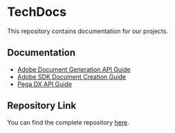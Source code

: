 # TechDocs

This repository contains documentation for our projects.

## Documentation

- [Adobe Document Generation API Guide](docs/pega/adobe-document-generation-api/index.md)
- [Adobe SDK Document Creation Guide](docs/pega/adobe-sdk-documentation/index.md)
- [Pega DX API Guide](docs/pega/pega-dx-api/create-case.md)

## Repository Link

You can find the complete repository [here](https://github.com/SanjeevSaniel/Tech-Docs).